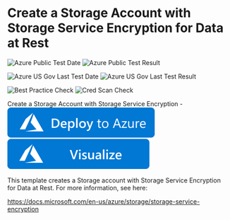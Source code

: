 # Create a Storage Account with Storage Service Encryption for Data at Rest

![Azure Public Test Date](https://azurequickstartsservice.blob.core.windows.net/badges/201-storage-account-service-encryption-create/PublicLastTestDate.svg)
![Azure Public Test Result](https://azurequickstartsservice.blob.core.windows.net/badges/201-storage-account-service-encryption-create/PublicDeployment.svg)

![Azure US Gov Last Test Date](https://azurequickstartsservice.blob.core.windows.net/badges/201-storage-account-service-encryption-create/FairfaxLastTestDate.svg)
![Azure US Gov Last Test Result](https://azurequickstartsservice.blob.core.windows.net/badges/201-storage-account-service-encryption-create/FairfaxDeployment.svg)

![Best Practice Check](https://azurequickstartsservice.blob.core.windows.net/badges/201-storage-account-service-encryption-create/BestPracticeResult.svg)
![Cred Scan Check](https://azurequickstartsservice.blob.core.windows.net/badges/201-storage-account-service-encryption-create/CredScanResult.svg)

Create a Storage Account with Storage Service Encryption -
[![Deploy To Azure](https://raw.githubusercontent.com/Azure/azure-quickstart-templates/master/1-CONTRIBUTION-GUIDE/images/deploytoazure.svg?sanitize=true)]("https://portal.azure.com/#create/Microsoft.Template/uri/https%3A%2F%2Fraw.githubusercontent.com%2FAzure%2Fazure-quickstart-templates%2Fmaster%2F201-storage-account-service-encryption-create%2Fazuredeploy.json")
[![Visualize](https://raw.githubusercontent.com/Azure/azure-quickstart-templates/master/1-CONTRIBUTION-GUIDE/images/visualizebutton.svg?sanitize=true)]("http://armviz.io/#/?load=https%3A%2F%2Fraw.githubusercontent.com%2FAzure%2Fazure-quickstart-templates%2Fmaster%2F201-storage-account-service-encryption-create%2Fazuredeploy.json")

This template creates a Storage account with Storage Service Encryption for Data
at Rest. For more information, see here:

https://docs.microsoft.com/en-us/azure/storage/storage-service-encryption
